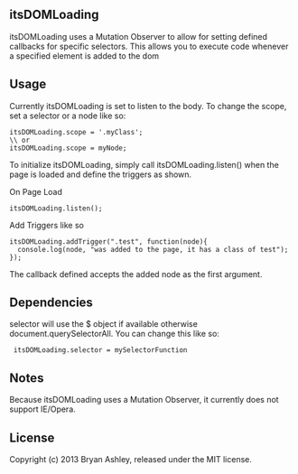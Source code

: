 ## itsDOMLoading
itsDOMLoading uses a Mutation Observer to allow for setting defined callbacks for specific selectors. This allows you to execute code whenever a specified element is added to the dom

## Usage
Currently itsDOMLoading is set to listen to the body. To change the scope, set a selector or a node like so:

	itsDOMLoading.scope = '.myClass';
	\\ or
	itsDOMLoading.scope = myNode;

To initialize itsDOMLoading, simply call itsDOMLoading.listen() when the page is loaded and define the triggers as shown.

On Page Load

    itsDOMLoading.listen();

Add Triggers like so

    itsDOMLoading.addTrigger(".test", function(node){
      console.log(node, "was added to the page, it has a class of test");
    });

The callback defined accepts the added node as the first argument.

## Dependencies
selector will use the $ object if available otherwise document.querySelectorAll.
You can change this like so:

     itsDOMLoading.selector = mySelectorFunction

## Notes
Because itsDOMLoading uses a Mutation Observer, it currently does not support IE/Opera.


## License
Copyright (c) 2013 Bryan Ashley, released under the MIT license.
